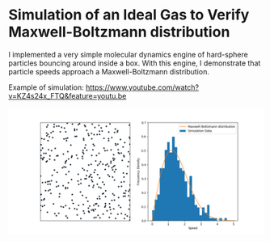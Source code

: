 # Simulation of an Ideal Gas to Verify Maxwell-Boltzmann distribution

I implemented a very simple molecular dynamics engine of hard-sphere particles
bouncing around inside a box. With this engine, I demonstrate that particle speeds approach a
Maxwell-Boltzmann distribution.

Example of simulation:
https://www.youtube.com/watch?v=KZ4s24x_FTQ&feature=youtu.be

![N|Solid](/image.png)


